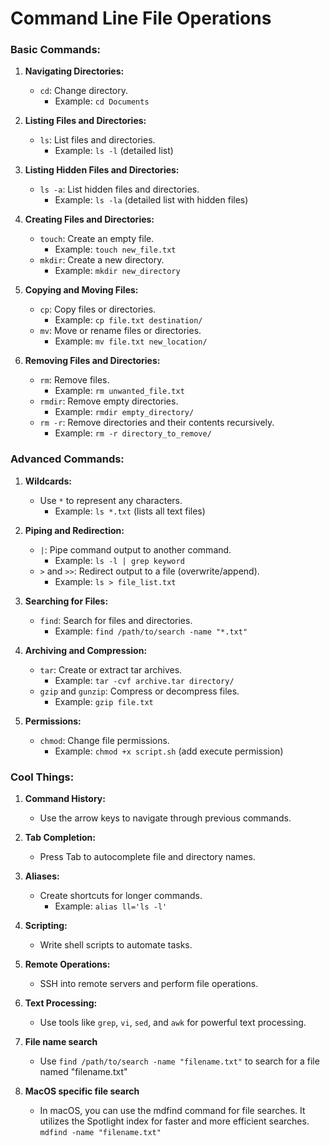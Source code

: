 # Command Line File Operations

### Basic Commands:

1. **Navigating Directories:**
   - `cd`: Change directory.
     - Example: `cd Documents`

2. **Listing Files and Directories:**
   - `ls`: List files and directories.
     - Example: `ls -l` (detailed list)

3. **Listing Hidden Files and Directories:**
   - `ls -a`: List hidden files and directories.
     - Example: `ls -la` (detailed list with hidden files)

3. **Creating Files and Directories:**
   - `touch`: Create an empty file.
     - Example: `touch new_file.txt`
   - `mkdir`: Create a new directory.
     - Example: `mkdir new_directory`

4. **Copying and Moving Files:**
   - `cp`: Copy files or directories.
     - Example: `cp file.txt destination/`
   - `mv`: Move or rename files or directories.
     - Example: `mv file.txt new_location/`

5. **Removing Files and Directories:**
   - `rm`: Remove files.
     - Example: `rm unwanted_file.txt`
   - `rmdir`: Remove empty directories.
     - Example: `rmdir empty_directory/`
   - `rm -r`: Remove directories and their contents recursively.
     - Example: `rm -r directory_to_remove/`

### Advanced Commands:

1. **Wildcards:**
   - Use `*` to represent any characters.
     - Example: `ls *.txt` (lists all text files)

2. **Piping and Redirection:**
   - `|`: Pipe command output to another command.
     - Example: `ls -l | grep keyword`
   - `>` and `>>`: Redirect output to a file (overwrite/append).
     - Example: `ls > file_list.txt`

3. **Searching for Files:**
   - `find`: Search for files and directories.
     - Example: `find /path/to/search -name "*.txt"`

4. **Archiving and Compression:**
   - `tar`: Create or extract tar archives.
     - Example: `tar -cvf archive.tar directory/`
   - `gzip` and `gunzip`: Compress or decompress files.
     - Example: `gzip file.txt`

5. **Permissions:**
   - `chmod`: Change file permissions.
     - Example: `chmod +x script.sh` (add execute permission)

### Cool Things:

1. **Command History:**
   - Use the arrow keys to navigate through previous commands.

2. **Tab Completion:**
   - Press Tab to autocomplete file and directory names.

3. **Aliases:**
   - Create shortcuts for longer commands.
     - Example: `alias ll='ls -l'`

4. **Scripting:**
   - Write shell scripts to automate tasks.

5. **Remote Operations:**
   - SSH into remote servers and perform file operations.

6. **Text Processing:**
   - Use tools like `grep`, `vi`, `sed`, and `awk` for powerful text processing.

7. **File name search**
   - Use `find /path/to/search -name "filename.txt"` to search for a file named "filename.txt"

8. **MacOS specific file search**
   - In macOS, you can use the mdfind command for file searches. It utilizes the Spotlight index for faster and more efficient searches. `mdfind -name "filename.txt"`
